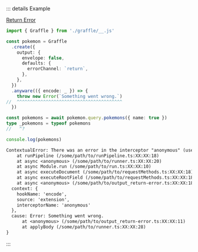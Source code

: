 ::: details Example

<div class="ExampleSnippet">
<a href="../../examples/output/return-error">Return Error</a>

<!-- dprint-ignore-start -->
```ts twoslash
import { Graffle } from './graffle/__.js'

const pokemon = Graffle
  .create({
    output: {
      envelope: false,
      defaults: {
        errorChannel: `return`,
      },
    },
  })
  .anyware(({ encode: _ }) => {
    throw new Error(`Something went wrong.`)
//  ^^^^^^^^^^^^^^^^^^^^^^^^^^^^^^^^^^^^^^^^ 
  })

const pokemons = await pokemon.query.pokemons({ name: true })
type _pokemons = typeof pokemons
//   ^?

console.log(pokemons)
```
<!-- dprint-ignore-end -->

<!-- dprint-ignore-start -->
```txt
ContextualError: There was an error in the interceptor "anonymous" (use named functions to improve this error message) while running hook "encode".
    at runPipeline (/some/path/to/runPipeline.ts:XX:XX:18)
    at async <anonymous> (/some/path/to/runner.ts:XX:XX:20)
    at async Module.run (/some/path/to/run.ts:XX:XX:10)
    at async executeDocument (/some/path/to/requestMethods.ts:XX:XX:18)
    at async executeRootField (/some/path/to/requestMethods.ts:XX:XX:18)
    at async <anonymous> (/some/path/to/output_return-error.ts:XX:XX:18) {
  context: {
    hookName: 'encode',
    source: 'extension',
    interceptorName: 'anonymous'
  },
  cause: Error: Something went wrong.
      at <anonymous> (/some/path/to/output_return-error.ts:XX:XX:11)
      at applyBody (/some/path/to/runner.ts:XX:XX:28)
}
```
<!-- dprint-ignore-end -->

</div>
:::
